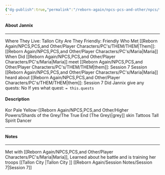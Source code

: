 ```yaml
---
{"dg-publish":true,"permalink":"/reborn-again/npcs-pcs-and-other/npcs/friendly/jannix/"}
---
```



#### About Jannix
---
Where They Live: Tallon City 
Are They Friendly: Friendly 
Who Met [[Reborn Again/NPCS,PCS,and Other/Player Characters/PC's/THEM/THEM\|Them]]: [[Reborn Again/NPCS,PCS,and Other/Player Characters/PC's/Maria\|Maria]]
When Did [[Reborn Again/NPCS,PCS,and Other/Player Characters/PC's/Maria\|Maria]] meet [[Reborn Again/NPCS,PCS,and Other/Player Characters/PC's/THEM/THEM\|them]]: Session 7
Session [[Reborn Again/NPCS,PCS,and Other/Player Characters/PC's/Maria\|Maria]] heard about [[Reborn Again/NPCS,PCS,and Other/Player Characters/PC's/THEM/THEM\|them]]: Session 7
Did Jannix give any quests: No
	If yes what quest: `= this.quests`


#### Description
Kor
Pale
Yellow-[[Reborn Again/NPCS,PCS,and Other/Higher Powers/Shards of the Grey/The True End (The Grey)\|grey]] skin
Tattoos
Tall
Spirit Dancer

---

#### Notes
---
Met with [[Reborn Again/NPCS,PCS,and Other/Player Characters/PC's/Maria\|Maria]], Learned about he battle and is training her troops
[[Tallon City \|Tallon City ]]
[[Reborn Again/Session Notes/Session 7\|Session 7]]

